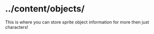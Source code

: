 # ../content/objects/
This is where you can store sprite object information for more then just characters!